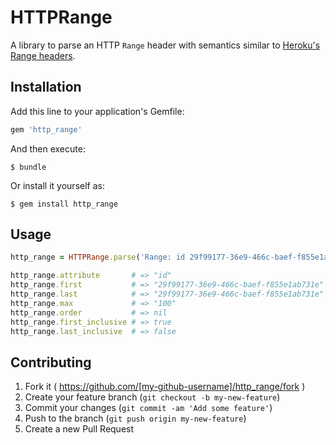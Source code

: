 # HTTPRange

A library to parse an HTTP `Range` header with semantics similar to
[Heroku's Range headers][1].

 [1]: https://devcenter.heroku.com/articles/platform-api-reference#ranges

## Installation

Add this line to your application's Gemfile:

```ruby
gem 'http_range'
```

And then execute:

    $ bundle

Or install it yourself as:

    $ gem install http_range

## Usage

```ruby
http_range = HTTPRange.parse('Range: id 29f99177-36e9-466c-baef-f855e1ab731e..29f99177-36e9-466c-baef-f855e1ab731e[; max=100')

http_range.attribute       # => "id"
http_range.first           # => "29f99177-36e9-466c-baef-f855e1ab731e"
http_range.last            # => "29f99177-36e9-466c-baef-f855e1ab731e"
http_range.max             # => "100"
http_range.order           # => nil
http_range.first_inclusive # => true
http_range.last_inclusive  # => false
```

## Contributing

1. Fork it ( https://github.com/[my-github-username]/http_range/fork )
2. Create your feature branch (`git checkout -b my-new-feature`)
3. Commit your changes (`git commit -am 'Add some feature'`)
4. Push to the branch (`git push origin my-new-feature`)
5. Create a new Pull Request
